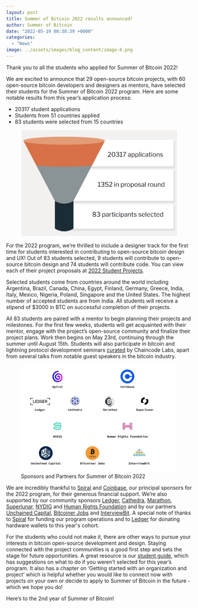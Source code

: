 ```yaml
---
layout: post
title: Summer of Bitcoin 2022 results announced!
author: Summer of Bitcoin
date: "2022-05-19 08:38:39 +0000"
categories:
  - "News"
image: ../assets/images/blog_content/image-6.png
---
```


Thank you to all the students who applied for Summer of Bitcoin 2022!

We are excited to announce that 29 open-source bitcoin projects, with 60 open-source bitcoin developers and designers as mentors, have selected their students for the Summer of Bitcoin 2022 program. Here are some notable results from this year’s application process:

* 20317 student applications
* Students from 51 countries applied
* 83 students were selected from 15 countries

<figure>
<img src="../assets/images/blog_content/image-6.png"/>
</figure>

For the 2022 program, we’re thrilled to include a designer track for the first time for students interested in contributing to open-source bitcoin design and UX! Out of 83 students selected, 9 students will contribute to open-source bitcoin design and 74 students will contribute code. You can view each of their project proposals at [2022 Student Projects](https://www.summerofbitcoin.org/program-details/2022/r/recPLKAWw1UFZb7Sl).

Selected students come from countries around the world including Argentina, Brazil, Canada, China, Egypt, Finland, Germany, Greece, India, Italy, Mexico, Nigeria, Poland, Singapore and the United States. The highest number of accepted students are from India. All students will receive a stipend of $3000 in BTC on successful completion of their projects.

All 83 students are paired with a mentor to begin planning their projects and milestones. For the first few weeks, students will get acquainted with their mentor, engage with the project’s open-source community and finalize their project plans. Work then begins on May 23rd, continuing through the summer until August 15th. Students will also participate in bitcoin and lightning protocol development seminars [curated](https://chaincode.gitbook.io/seminars/?ref=blog.summerofbitcoin.org) by Chaincode Labs, apart from several talks from notable guest speakers in the bitcoin industry.

<figure>
<img src="../assets/images/blog_content/sponsors.jpg"/>
<figcaption>Sponsors and Partners for Summer of Bitcoin 2022</figcaption>
</figure>

We are incredibly thankful to [Spiral](https://spiral.xyz/?ref=blog.summerofbitcoin.org) and [Coinbase](https://www.coinbase.com/?ref=blog.summerofbitcoin.org), our principal sponsors for the 2022 program, for their generous financial support. We’re also supported by our community sponsors [Ledger](https://www.ledger.com/?ref=blog.summerofbitcoin.org), [Cathedra](https://www.cathedra.com/?ref=blog.summerofbitcoin.org), [Marathon](https://marathondh.com/?ref=blog.summerofbitcoin.org), [Superlunar](https://www.superlunar.com/?ref=blog.summerofbitcoin.org), [NYDIG](https://www.nydig.com/?ref=blog.summerofbitcoin.org) and [Human Rights Foundation](https://hrf.org/?ref=blog.summerofbitcoin.org) and by our partners [Unchained Capital](https://www.unchained.com/?ref=blog.summerofbitcoin.org), [Bitcoiner Jobs](https://bitcoinerjobs.com/?ref=blog.summerofbitcoin.org) and [InterviewBit](https://interviewbit.com/?ref=blog.summerofbitcoin.org). A special note of thanks to [Spiral](https://spiral.xyz/?ref=blog.summerofbitcoin.org) for funding our program operations and to [Ledger](https://www.ledger.com/?ref=blog.summerofbitcoin.org) for donating hardware wallets to this year's cohort.

For the students who could not make it, there are other ways to pursue your interests in bitcoin open-source development and design. Staying connected with the project communities is a good first step and sets the stage for future opportunities. A great resource is our [student guide](https://guide.summerofbitcoin.org/being-turned-down?ref=blog.summerofbitcoin.org), which has suggestions on what to do if you weren’t selected for this year’s program. It also has a chapter on ‘Getting started with an organization and project’ which is helpful whether you would like to connect now with projects on your own or decide to apply to Summer of Bitcoin in the future - which we hope you do!  
  
Here’s to the 2nd year of Summer of Bitcoin!
